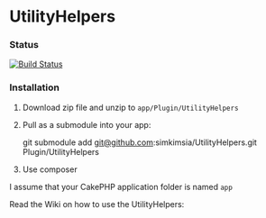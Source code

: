 UtilityHelpers
==============

### Status
[![Build Status](https://travis-ci.org/simkimsia/UtilityHelpers.png)](https://travis-ci.org/simkimsia/UtilityHelpers)

### Installation


1. Download zip file and unzip to `app/Plugin/UtilityHelpers`
2. Pull as a submodule into your app:

	git submodule add git@github.com:simkimsia/UtilityHelpers.git Plugin/UtilityHelpers
3. Use composer

I assume that your CakePHP application folder is named `app`

Read the Wiki on how to use the UtilityHelpers:


